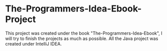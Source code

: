 # The-Programmers-Idea-Ebook-Project

This project was created under the book "The-Programmers-Idea-Ebook", I will try to finish the projects as much as possible.
All the Java project was created under IntelliJ IDEA.
